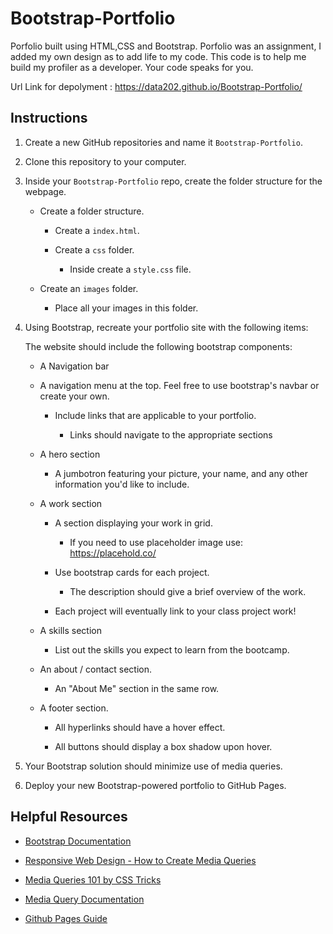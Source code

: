 # Bootstrap-Portfolio
Porfolio built using HTML,CSS and Bootstrap. 
Porfolio was an assignment, I added my own design as to add life to my code. This code is to help me build my profiler as a developer. Your code speaks for you. 

Url Link for depolyment : https://data202.github.io/Bootstrap-Portfolio/



## Instructions

1. Create a new GitHub repositories and name it `Bootstrap-Portfolio`.

2. Clone this repository to your computer.

3. Inside your `Bootstrap-Portfolio` repo, create the folder structure for the webpage.
   
   - Create a folder structure.

     - Create a `index.html`.

     - Create a `css` folder.

       - Inside create a `style.css` file.

   - Create an `images` folder.

       - Place all your images in this folder.

4. Using Bootstrap, recreate your portfolio site with the following items:

   The website should include the following bootstrap components:

    - A Navigation bar
    
    - A navigation menu at the top. Feel free to use bootstrap's navbar or create your own.

      - Include links that are applicable to your portfolio.
  
        - Links should navigate to the appropriate sections 

    - A hero section

        - A jumbotron featuring your picture, your name, and any other information you'd like to include.

    - A work section

      - A section displaying your work in grid. 

        - If you need to use placeholder image use: https://placehold.co/ 

      - Use bootstrap cards for each project.

        - The description should give a brief overview of the work.

      - Each project will eventually link to your class project work!

    - A skills section

      - List out the skills you expect to learn from the bootcamp.

    - An about / contact section.

      - An "About Me" section in the same row.
    
    - A footer section.

      - All hyperlinks should have a hover effect.

      - All buttons should display a box shadow upon hover.

5. Your Bootstrap solution should minimize use of media queries.

6. Deploy your new Bootstrap-powered portfolio to GitHub Pages.


## Helpful Resources

- [Bootstrap Documentation](https://getbootstrap.com/docs/4.0/getting-started/introduction/)

- [Responsive Web Design - How to Create Media Queries](https://www.youtube.com/watch?v=5xzaGSYd7jM)

- [Media Queries 101 by CSS Tricks](https://css-tricks.com/css-media-queries/)

- [Media Query Documentation](https://www.w3schools.com/css/css_rwd_mediaqueries.asp)

- [Github Pages Guide](https://pages.github.com/)
